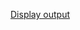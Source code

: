 
[Display output](https://github.com/Heethashreesathish/Java-Programs/blob/main/7b_CookieManagement/7b_cookies2.png)


